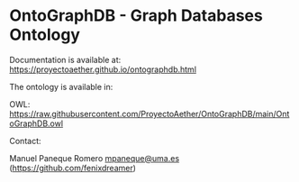 # OntoGraphDB - Graph Databases Ontology

Documentation is available at: https://proyectoaether.github.io/ontographdb.html

The ontology is available in:

OWL: https://raw.githubusercontent.com/ProyectoAether/OntoGraphDB/main/OntoGraphDB.owl

Contact: 

Manuel Paneque Romero <mpaneque@uma.es> (https://github.com/fenixdreamer)
